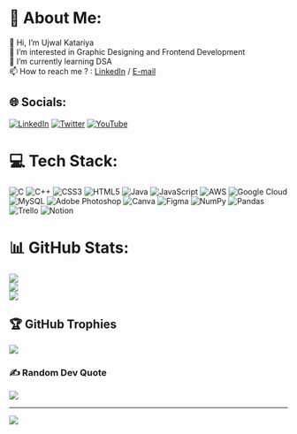 # 💫 About Me:
👋 Hi, I’m Ujwal Katariya<br>👀 I’m interested in Graphic Designing and Frontend Development<br>🌱 I’m currently learning DSA<br>📫 How to reach me ? : <a href="www.linkedin.com/in/ujwal-katariya-4aa171221">LinkedIn</a> / <a href="mailto:ujwalkatariya17@gmail.com">E-mail</a>


## 🌐 Socials:
[![LinkedIn](https://img.shields.io/badge/LinkedIn-%230077B5.svg?logo=linkedin&logoColor=white)](www.linkedin.com/in/ujwal-katariya-4aa171221)  [![Twitter](https://img.shields.io/badge/Twitter-%231DA1F2.svg?logo=Twitter&logoColor=white)](https://twitter.com/KUjwal19) [![YouTube](https://img.shields.io/badge/YouTube-%23FF0000.svg?logo=YouTube&logoColor=white)](https://youtube.com/@CodeandConcepts19)

# 💻 Tech Stack:
![C](https://img.shields.io/badge/c-%2300599C.svg?style=for-the-badge&logo=c&logoColor=white) ![C++](https://img.shields.io/badge/c++-%2300599C.svg?style=for-the-badge&logo=c%2B%2B&logoColor=white) ![CSS3](https://img.shields.io/badge/css3-%231572B6.svg?style=for-the-badge&logo=css3&logoColor=white) ![HTML5](https://img.shields.io/badge/html5-%23E34F26.svg?style=for-the-badge&logo=html5&logoColor=white) ![Java](https://img.shields.io/badge/java-%23ED8B00.svg?style=for-the-badge&logo=java&logoColor=white) ![JavaScript](https://img.shields.io/badge/javascript-%23323330.svg?style=for-the-badge&logo=javascript&logoColor=%23F7DF1E) ![AWS](https://img.shields.io/badge/AWS-%23FF9900.svg?style=for-the-badge&logo=amazon-aws&logoColor=white) ![Google Cloud](https://img.shields.io/badge/Google%20Cloud-%234285F4.svg?style=for-the-badge&logo=google-cloud&logoColor=white) ![MySQL](https://img.shields.io/badge/mysql-%2300f.svg?style=for-the-badge&logo=mysql&logoColor=white) ![Adobe Photoshop](https://img.shields.io/badge/adobephotoshop-%2331A8FF.svg?style=for-the-badge&logo=adobephotoshop&logoColor=white) ![Canva](https://img.shields.io/badge/Canva-%2300C4CC.svg?style=for-the-badge&logo=Canva&logoColor=white) 	![Figma](https://img.shields.io/badge/figma-%23F24E1E.svg?style=for-the-badge&logo=figma&logoColor=white) ![NumPy](https://img.shields.io/badge/numpy-%23013243.svg?style=for-the-badge&logo=numpy&logoColor=white) ![Pandas](https://img.shields.io/badge/pandas-%23150458.svg?style=for-the-badge&logo=pandas&logoColor=white) ![Trello](https://img.shields.io/badge/Trello-%23026AA7.svg?style=for-the-badge&logo=Trello&logoColor=white) ![Notion](https://img.shields.io/badge/Notion-%23000000.svg?style=for-the-badge&logo=notion&logoColor=white)
# 📊 GitHub Stats:
![](https://github-readme-stats.vercel.app/api?username=Ujwal19k&theme=react&hide_border=false&include_all_commits=true&count_private=false)<br/>
![](https://github-readme-streak-stats.herokuapp.com/?user=Ujwal19k&theme=react&hide_border=false)<br/>
![](https://github-readme-stats.vercel.app/api/top-langs/?username=Ujwal19k&theme=react&hide_border=false&include_all_commits=true&count_private=false&layout=compact)

## 🏆 GitHub Trophies
![](https://github-profile-trophy.vercel.app/?username=Ujwal19k&theme=discord&no-frame=false&no-bg=false&margin-w=4)

### ✍️ Random Dev Quote
![](https://quotes-github-readme.vercel.app/api?type=horizontal&theme=tokyonight)

---
<!--<p align="left"> <img src="https://komarev.com/ghpvc/?username=Ujwal19k&label=Profile%20views&color=0e75b6&style=flat" alt="ujwal-katariya" /> </p> -->

[![](https://visitcount.itsvg.in/api?id=Ujwal19k&icon=0&color=0)](https://visitcount.itsvg.in)

<!-- Proudly created with GPRM ( https://gprm.itsvg.in ) -->

